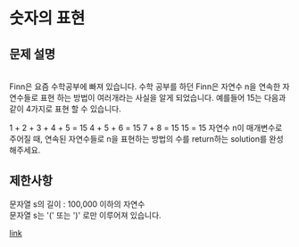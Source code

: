# 숫자의 표현

## 문제 설명 <br>
<br>
Finn은 요즘 수학공부에 빠져 있습니다. 수학 공부를 하던 Finn은 자연수 n을 연속한 자연수들로 표현 하는 방법이 여러개라는 사실을 알게 되었습니다. 예를들어 15는 다음과 같이 4가지로 표현 할 수 있습니다.<br>

1 + 2 + 3 + 4 + 5 = 15
4 + 5 + 6 = 15
7 + 8 = 15
15 = 15
자연수 n이 매개변수로 주어질 때, 연속된 자연수들로 n을 표현하는 방법의 수를 return하는 solution를 완성해주세요.<br>



## 제한사항 <br>
문자열 s의 길이 : 100,000 이하의 자연수 <br>
문자열 s는 '(' 또는 ')' 로만 이루어져 있습니다.<br>

[link](https://school.programmers.co.kr/learn/courses/30/lessons/12924)
